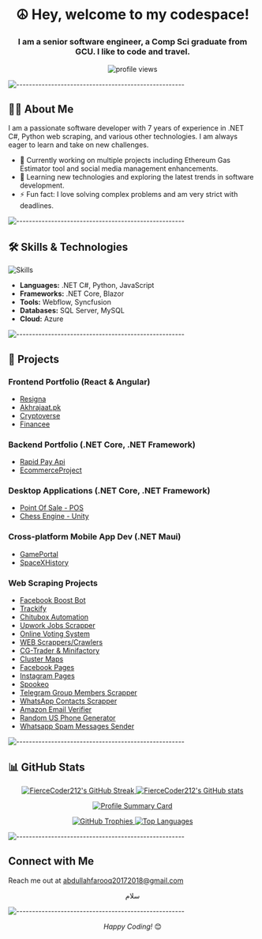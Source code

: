 # <p align="center">☮ Hey, welcome to my codespace!</p>

### <p align="center">I am a senior software engineer, a Comp Sci graduate from GCU. I like to code and travel.</p>

<p align="center">
  <img src="https://komarev.com/ghpvc/?username=FierceCoder212" alt="profile views">
</p>

![-----------------------------------------------------](https://raw.githubusercontent.com/andreasbm/readme/master/assets/lines/rainbow.png)

## 🧑‍💻 About Me

I am a passionate software developer with 7 years of experience in .NET C#, Python web scraping, and various other technologies. I am always eager to learn and take on new challenges.

- 🔭 Currently working on multiple projects including Ethereum Gas Estimator tool and social media management enhancements.
- 🌱 Learning new technologies and exploring the latest trends in software development.
- ⚡ Fun fact: I love solving complex problems and am very strict with deadlines.

![-----------------------------------------------------](https://raw.githubusercontent.com/andreasbm/readme/master/assets/lines/rainbow.png)

## 🛠️ Skills & Technologies

![Skills](https://skillicons.dev/icons?i=dotnet,cs,python,js,html,css,mysql,azure)

- **Languages:** .NET C#, Python, JavaScript
- **Frameworks:** .NET Core, Blazor
- **Tools:** Webflow, Syncfusion
- **Databases:** SQL Server, MySQL
- **Cloud:** Azure

![-----------------------------------------------------](https://raw.githubusercontent.com/andreasbm/readme/master/assets/lines/rainbow.png)

## 🚀 Projects

### Frontend Portfolio (React & Angular)

- [Resigna](https://github.com/FierceCoder212/Resigna)
- [Akhrajaat.pk](https://github.com/FierceCoder212/Akhrajaat.pk)
- [Cryptoverse](https://github.com/FierceCoder212/Cryptoverse)
- [Financee](https://github.com/FierceCoder212/Financee)

### Backend Portfolio (.NET Core, .NET Framework)

- [Rapid Pay Api](https://github.com/FierceCoder212/RapidPay)
- [EcommerceProject](https://github.com/FierceCoder212/nopCommerce)

### Desktop Applications (.NET Core, .NET Framework)

- [Point Of Sale - POS](https://github.com/FierceCoder212/POS-C-sharp-.Net)
- [Chess Engine - Unity](https://github.com/FierceCoder212/Chess-Engine-Unity-C-)

### Cross-platform Mobile App Dev (.NET Maui)

- [GamePortal](https://github.com/FierceCoder212/GamePortal)
- [SpaceXHistory](https://github.com/FierceCoder212/SpaceXHistory)

### Web Scraping Projects

- [Facebook Boost Bot](https://github.com/FierceCoder212/Facebook-BoostBot-Python)
- [Trackify](https://github.com/FierceCoder212/Trackify-Python)
- [Chitubox Automation](https://github.com/FierceCoder212/Chitbox-Automation-Python)
- [Upwork Jobs Scrapper](https://github.com/FierceCoder212/Upwork-Jobs-Scrapper-Selenium)
- [Online Voting System](https://github.com/FierceCoder212/Online-Voting-System)
- [WEB Scrappers/Crawlers](https://github.com/FierceCoder212/Web_Scrappers-Selenium)
- [CG-Trader & Minifactory](https://github.com/FierceCoder212/Web_Scrappers-Selenium/tree/main/3D_Printer_Web_Scraping)
- [Cluster Maps](https://github.com/FierceCoder212/Web_Scrappers-Selenium/tree/main/Cluster%20Maps%20Scrapper)
- [Facebook Pages](https://github.com/FierceCoder212/Web_Scrappers-Selenium/tree/main/Facebook%20Pages%20Scrapper)
- [Instagram Pages](https://github.com/FierceCoder212/Web_Scrappers-Selenium/tree/main/Instagram%20Pages%20Scrapper)
- [Spookeo](https://github.com/FierceCoder212/Web_Scrappers-Selenium/tree/main/Spookeo%20Scrapper)
- [Telegram Group Members Scrapper](https://github.com/FierceCoder212/Web_Scrappers-Selenium/tree/main/Telegram%20Group%20Members%20Scrapper)
- [WhatsApp Contacts Scrapper](https://github.com/FierceCoder212/Web_Scrappers-Selenium/tree/main/WhatsAppContactsScrapper)
- [Amazon Email Verifier](https://github.com/FierceCoder212/Web_Scrappers-Selenium/tree/main/Amazon%20Email%20Verifier)
- [Random US Phone Generator](https://github.com/FierceCoder212/Web_Scrappers-Selenium/tree/main/Random%20US%20Phone%20Generator)
- [Whatsapp Spam Messages Sender](https://github.com/FierceCoder212/Web_Scrappers-Selenium/tree/main/Whatsapp%20Spam%20Messages)

![-----------------------------------------------------](https://raw.githubusercontent.com/andreasbm/readme/master/assets/lines/rainbow.png)

## 📊 GitHub Stats

<!-- GitHub Stats -->
<p align="center">
    <a href="http://www.github.com/FierceCoder212">
      <img src="https://github-readme-streak-stats.herokuapp.com/?user=FierceCoder212&stroke=a855f7&background=0f172a&ring=6366f1&fire=6366f1&currStreakNum=a855f7&currStreakLabel=6366f1&sideNums=a855f7&sideLabels=a855f7&dates=a855f7&hide_border=true" alt="FierceCoder212's GitHub Streak" />
  </a>
  <a href="http://www.github.com/FierceCoder212">
    <img src="https://github-readme-stats.vercel.app/api?username=FierceCoder212&show_icons=true&hide=&count_private=true&title_color=6366f1&text_color=a855f7&icon_color=ec4899&bg_color=0f172a&hide_border=true&show_icons=true" alt="FierceCoder212's GitHub stats" />
  </a>
</p>


<!-- Profile Summary Card -->
<p align="center">
  <a href="http://github.com/FierceCoder212">
    <img src="https://github-profile-summary-cards.vercel.app/api/cards/profile-details?username=FierceCoder212&theme=dracula" alt="Profile Summary Card" />
  </a>
</p>

<!-- GitHub Trophies -->
<p align="center">
  <a href="https://github.com/ryo-ma/github-profile-trophy">
    <img src="https://github-profile-trophy.vercel.app/?username=FierceCoder212&theme=dracula&no-frame=true&margin-w=15&margin-h=15" alt="GitHub Trophies" />
  </a>
  <a href="https://github.com/FierceCoder212">
    <img src="https://github-readme-stats.vercel.app/api/top-langs/?username=FierceCoder212&langs_count=10&title_color=6366f1&text_color=a855f7&icon_color=ec4899&bg_color=0f172a&hide_border=true&locale=en&custom_title=Top%20%Languages" alt="Top Languages" />
  </a>
</p>

![-----------------------------------------------------](https://raw.githubusercontent.com/andreasbm/readme/master/assets/lines/rainbow.png)

## Connect with Me

Reach me out at [abdullahfarooq20172018@gmail.com](mailto:abdullahfarooq20172018@gmail.com?subject=Got%20an%20opportunity%20for%20you)

<p align="center">
 سلام
</p>

![-----------------------------------------------------](https://raw.githubusercontent.com/andreasbm/readme/master/assets/lines/rainbow.png)

<p align="center">
  <i>Happy Coding!</i> 😊
</p>
